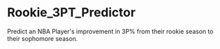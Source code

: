 # Rookie_3PT_Predictor
Predict an NBA Player's improvement in 3P% from their rookie season to their sophomore season.
